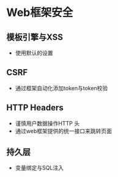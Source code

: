# Web框架安全

## 模板引擎与XSS

- 使用默认的设置

## CSRF

- 通过框架自动化添加token与token校验

## HTTP Headers

- 谨慎用户数据操作HTTP 头
- 通过web框架提供的统一接口来跳转页面

## 持久层

- 变量绑定与SQL注入

